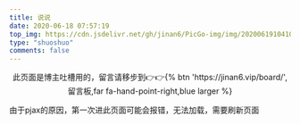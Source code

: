 ```yaml
---
title: 说说
date: 2020-06-18 07:57:19
top_img: https://cdn.jsdelivr.net/gh/jinan6/PicGo-img/img/20200619104100.jpg
type: "shuoshuo"
comments: false
---
```


<div class='tip info faa-horizontal animated' style="text-align:center;"><p>此页面是博主吐槽用的，留言请移步到👉👉{% btn 'https://jinan6.vip/board/',留言板,far fa-hand-point-right,blue larger %}<p></div>

<div class='tip success'><p>由于pjax的原因，第一次进此页面可能会报错，无法加载，需要刷新页面<p></div>

<head>
  <script src="https://libs.baidu.com/jquery/2.0.0/jquery.min.js"></script>
</head>
  <body>
      <script>
        var img = "https://cdn.jsdelivr.net/gh/cungudafa/cdn/img/custom/cungudafa.jpg"; //说说旁边显示的头像
        var appID = "zhzq7s1XSx76S1pQhqGztXOb-MdYXbMMI";
        var appKEY = "v5U2GE7Xbmcrh10swntEfh3w";
        var per = "5"; //每页显示说说的数量
        var username = "仅安"; //Leancloud中设置的用户名
        var placeholder1="只有仅安才能评论哦"; //在编辑说说的输入框中的占位符
        var placeholder2="没有密码，不能评论！";  //在编辑密码的输入框中的占位符
        var lazy = 1; //是否开启懒加载动画
        var bgimg = "https://cdn.jsdelivr.net/gh/jinan6/PicGo-img/img/20200620143712.gif"; //背景动画
         var atemoji_array={
转圈:"https://cdn.jsdelivr.net/gh/blogimg/emotion/custom/31.webp",
给我也整一个:"https://cdn.jsdelivr.net/gh/blogimg/emotion/custom/22.webp",
彩色滑稽:"https://cdn.jsdelivr.net/gh/blogimg/emotion/custom/19.webp",
怀疑:"https://cdn.jsdelivr.net/gh/blogimg/emotion/custom/17.webp",
仙女下凡:"https://cdn.jsdelivr.net/gh/blogimg/emotion/custom/12.webp",
拽走小被子:"https://cdn.jsdelivr.net/gh/blogimg/emotion/custom/2.webp",
躲进小被子:"https://cdn.jsdelivr.net/gh/blogimg/emotion/custom/1.webp"
      }
      </script>

​      </script>
​       <div id="artitalk_main"></div>
​     <script type="text/javascript" src="https://unpkg.com/artitalk"></script>
  </body>

